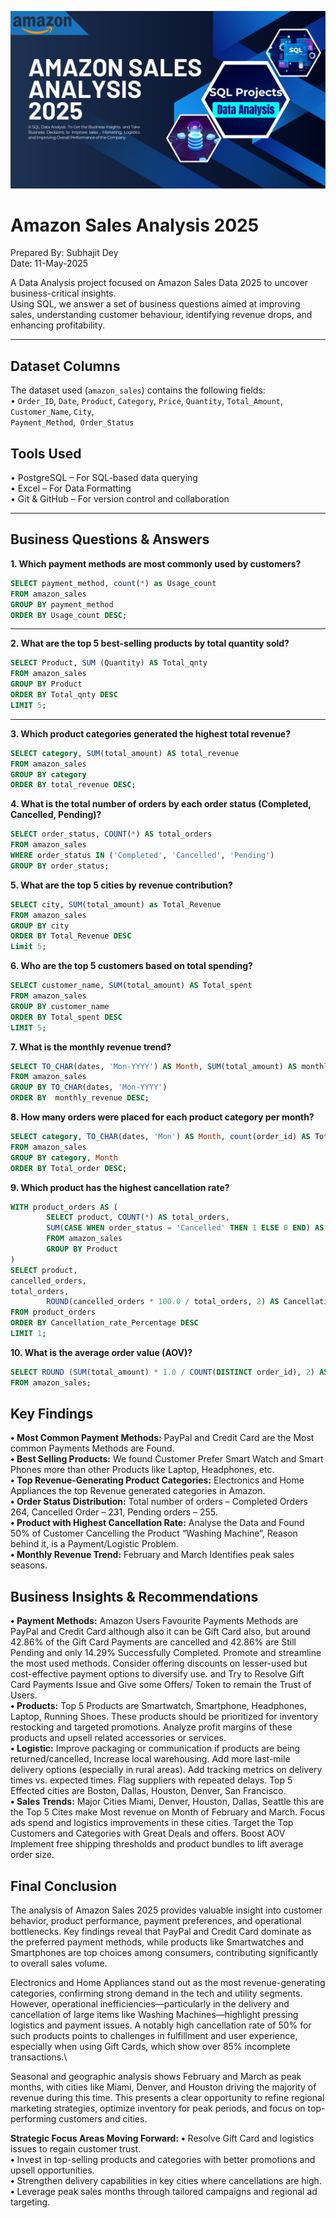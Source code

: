 ![Updated Photo](https://github.com/SubhajitDey2/amazon_sales_analysis_2025/blob/main/amazonsalesanalysisbg.png)
# Amazon Sales Analysis 2025
Prepared By: Subhajit Dey\
Date: 11-May-2025

A Data Analysis project focused on Amazon Sales Data 2025 to uncover business-critical insights.\
Using SQL, we answer a set of business questions aimed at improving sales, understanding customer behaviour, identifying revenue drops, and enhancing profitability.
_____________________________________________________________________________________________________________________________________________________________________________________________________________

## Dataset Columns
The dataset used (```amazon_sales```) contains the following fields:\
 •	```Order_ID```, ```Date```, ```Product```, ```Category```, ```Price```, ```Quantity```, ```Total_Amount```, ```Customer_Name```, ```City```,\
```Payment_Method```,``` Order_Status```

## Tools Used
•	PostgreSQL – For SQL-based data querying\
•	Excel – For Data Formatting\
•	Git & GitHub – For version control and collaboration
_____________________________________________________________________________________________________________________________________________________________________________________________________________

## Business Questions & Answers

**1.	Which payment methods are most commonly used by customers?** <br>
  ```sql
SELECT payment_method, count(*) as Usage_count
FROM amazon_sales
GROUP BY payment_method
ORDER BY Usage_count DESC;
```
_____________________________________________________________________________________________________________________________________________________________________________________________________________

 **2.	What are the top 5 best-selling products by total quantity sold?**
```sql
SELECT Product, SUM (Quantity) AS Total_qnty
FROM amazon_sales
GROUP BY Product
ORDER BY Total_qnty DESC
LIMIT 5;
```
_____________________________________________________________________________________________________________________________________________________________________________________________________________

**3.	Which product categories generated the highest total revenue?**
```sql
SELECT category, SUM(total_amount) AS total_revenue
FROM amazon_sales
GROUP BY category
ORDER BY total_revenue DESC;
```

**4.	What is the total number of orders by each order status (Completed, Cancelled, Pending)?**
```sql
SELECT order_status, COUNT(*) AS total_orders
FROM amazon_sales
WHERE order_status IN ('Completed', 'Cancelled', 'Pending')
GROUP BY order_status;
```

**5.	What are the top 5 cities by revenue contribution?**
```sql
SELECT city, SUM(total_amount) as Total_Revenue
FROM amazon_sales
GROUP BY city
ORDER BY Total_Revenue DESC
Limit 5;
```

**6.	Who are the top 5 customers based on total spending?**
```sql
SELECT customer_name, SUM(total_amount) AS Total_spent
FROM amazon_sales
GROUP BY customer_name
ORDER BY Total_spent DESC
LIMIT 5;
```

**7.	What is the monthly revenue trend?**
```sql
SELECT TO_CHAR(dates, 'Mon-YYYY') AS Month, SUM(total_amount) AS monthly_Revenue
FROM amazon_sales
GROUP BY TO_CHAR(dates, 'Mon-YYYY')
ORDER BY  monthly_revenue DESC;
```
**8.	How many orders were placed for each product category per month?**
```sql
SELECT category, TO_CHAR(dates, 'Mon') AS Month, count(order_id) AS Total_order
FROM amazon_sales
GROUP BY category, Month
ORDER BY Total_order DESC;
```
**9.	Which product has the highest cancellation rate?**
```sql
WITH product_orders AS (
		SELECT product, COUNT(*) AS total_orders,
		SUM(CASE WHEN order_status = 'Cancelled' THEN 1 ELSE 0 END) AS cancelled_orders
		FROM amazon_sales
		GROUP BY Product
)
SELECT product, 
cancelled_orders,
total_orders,
		ROUND(cancelled_orders * 100.0 / total_orders, 2) AS Cancellation_rate_Percentage
FROM product_orders
ORDER BY Cancellation_rate_Percentage DESC
LIMIT 1;
```
**10.	What is the average order value (AOV)?**
```sql
SELECT ROUND (SUM(total_amount) * 1.0 / COUNT(DISTINCT order_id), 2) AS Average_Order_Value
FROM amazon_sales;
```

## Key Findings
**•	Most Common Payment Methods:** PayPal and Credit Card are the Most common Payments Methods are Found. <br>
**•	Best Selling Products:** We found Customer Prefer Smart Watch and Smart Phones more than other Products like Laptop, Headphones, etc. <br>
**•	Top Revenue-Generating Product Categories:** Electronics and Home Appliances the top Revenue generated categories in Amazon.  <br>
**•	Order Status Distribution:** Total number of orders – Completed Orders 264, Cancelled Order – 231, Pending orders – 255. <br>
**•	Product with Highest Cancellation Rate:** Analyse the Data and Found 50% of Customer Cancelling the Product “Washing Machine”, Reason behind it, is a Payment/Logistic Problem. <br> 
**•	Monthly Revenue Trend:** February and March Identifies peak sales seasons. <br>

## Business Insights & Recommendations
**•	Payment Methods:** Amazon Users Favourite Payments Methods are PayPal and Credit Card although also it can be Gift Card also, but around 42.86% of the Gift Card Payments are cancelled and 42.86% are Still Pending and only 14.29% Successfully Completed. Promote and streamline the most used methods. Consider offering discounts on lesser-used but cost-effective payment options to diversify use. and Try to Resolve Gift Card Payments Issue and Give some Offers/ Token to remain the Trust of Users. <br>
**•	Products:** Top 5 Products are Smartwatch, Smartphone, Headphones, Laptop, Running Shoes. These products should be prioritized for inventory restocking and targeted promotions. Analyze profit margins of these products and upsell related accessories or services.<br>
**•	Logistic:** Improve packaging or communication if products are being returned/cancelled, Increase local warehousing. Add more last-mile delivery options (especially in rural areas). Add tracking metrics on delivery times vs. expected times. Flag suppliers with repeated delays. Top 5 Effected cities are Boston, Dallas, Houston, Denver, San Francisco. <br>
**•	Sales Trends:** Major Cities Miami, Denver, Houston, Dallas, Seattle this are the Top 5 Cites make Most revenue on Month of February and March. Focus ads spend and logistics improvements in these cities. Target the Top Customers and Categories with Great Deals and offers. Boost AOV Implement free shipping thresholds and product bundles to lift average order size.<br>

## Final Conclusion 

The analysis of Amazon Sales 2025 provides valuable insight into customer behavior, product performance, payment preferences, and operational bottlenecks. Key findings reveal that PayPal and Credit Card dominate as the preferred payment methods, while products like Smartwatches and Smartphones are top choices among consumers, contributing significantly to overall sales volume. <br> 

Electronics and Home Appliances stand out as the most revenue-generating categories, confirming strong demand in the tech and utility segments. However, operational inefficiencies—particularly in the delivery and cancellation of large items like Washing Machines—highlight pressing logistics and payment issues. A notably high cancellation rate of 50% for such products points to challenges in fulfillment and user experience, especially when using Gift Cards, which show over 85% incomplete transactions.\

Seasonal and geographic analysis shows February and March as peak months, with cities like Miami, Denver, and Houston driving the majority of revenue during this time. This presents a clear opportunity to refine regional marketing strategies, optimize inventory for peak periods, and focus on top-performing customers and cities.

**Strategic Focus Areas Moving Forward:**
**•**	Resolve Gift Card and logistics issues to regain customer trust.\
**•**	Invest in top-selling products and categories with better promotions and upsell opportunities.\
**•**	Strengthen delivery capabilities in key cities where cancellations are high.\
**•**	Leverage peak sales months through tailored campaigns and regional ad targeting.
